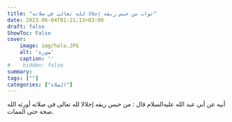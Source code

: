 ```yaml
---
title: "ثواب من حبس ريقه إجلالا لله تعالى في صلاته"
date: 2023-06-04T01:21:13+03:00
draft: false
ShowToc: False
cover:
    image: img/hala.JPG
    alt: 'صورة'
    caption: ''
#    hidden: false
summary: 
tags: [""]
categories: ["الصلاة"]
---
```

أبيه عن أبي عبد الله عليه‌السلام قال : من حبس ريقه
إجلالا لله تعالى في صلاته أورثه الله صحة حتى الممات.

